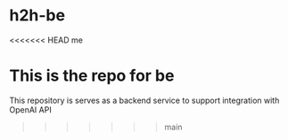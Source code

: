 # h2h-be

<<<<<<< HEAD
me

This is the repo for be
=======
This repository is serves as a backend service to support integration with OpenAI API
>>>>>>> main

